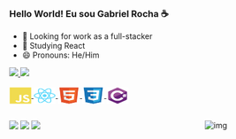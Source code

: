 ### Hello World! Eu sou Gabriel Rocha ☕

- 🔭 Looking for work as a full-stacker
- 🌱 Studying React
- 😄 Pronouns: He/Him

<div>
  <a href="https://github.com/tito-js">
  <img height="180em" src="https://github-readme-stats.vercel.app/api?username=tito-js&show_icons=true&count_private=true&theme=bear"/>
  <img height="180em" src="https://github-readme-stats.vercel.app/api/top-langs/?username=tito-js&layout=compact&theme=bear"/>
</div>
  
  <div style="display: inline_block"><br>
  <img align="center" alt="Rafa-Js" height="30" width="40" src="https://raw.githubusercontent.com/devicons/devicon/master/icons/javascript/javascript-plain.svg">
  <img align="center" alt="Rafa-React" height="30" width="40" src="https://raw.githubusercontent.com/devicons/devicon/master/icons/react/react-original.svg">
  <img align="center" alt="Rafa-HTML" height="30" width="40" src="https://raw.githubusercontent.com/devicons/devicon/master/icons/html5/html5-original.svg">
  <img align="center" alt="Rafa-CSS" height="30" width="40" src="https://raw.githubusercontent.com/devicons/devicon/master/icons/css3/css3-original.svg">
  <img align="center" alt="Rafa-Csharp" height="30" width="40" src="https://raw.githubusercontent.com/devicons/devicon/master/icons/csharp/csharp-original.svg">
</div>
  
  ##
  
  <div>
  <a href="https://www.instagram.com/tito.3am/" target="_blank"><img src="https://img.shields.io/badge/-Instagram-%23E4405F?style=for-the-badge&logo=instagram&logoColor=white" target="_blank"></a>
  <a href = "mailto:gabriel.rrocha23@gmail.com"><img src="https://img.shields.io/badge/-Gmail-%23333?style=for-the-badge&logo=gmail&logoColor=white" target="_blank"></a>
  <a href="https://www.linkedin.com/in/gabriel-ribeiro-rocha-8a5ba723a/" target="_blank"><img src="https://img.shields.io/badge/-LinkedIn-%230077B5?style=for-the-badge&logo=linkedin&logoColor=white" target="_blank"></a> 
    <img align="right" alt="img" height="150" width="150" src="https://cdn.discordapp.com/attachments/1109661395676581991/1109661479310999652/download20230506215318.png"/>
  </div>
